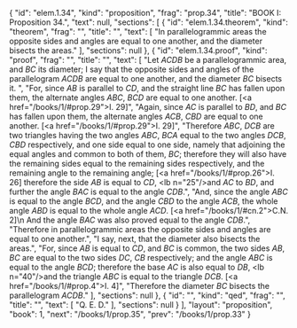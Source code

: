 {
  "id": "elem.1.34",
  "kind": "proposition",
  "frag": "prop.34",
  "title": "BOOK I: Proposition 34.",
  "text": null,
  "sections": [
    {
      "id": "elem.1.34.theorem",
      "kind": "theorem",
      "frag": "",
      "title": "",
      "text": [
        "In parallelogrammic areas the opposite sides and angles are equal to one another, and the diameter bisects the areas."
      ],
      "sections": null
    },
    {
      "id": "elem.1.34.proof",
      "kind": "proof",
      "frag": "",
      "title": "",
      "text": [
        "Let <var>ACDB</var> be a parallelogrammic area, and <var>BC</var> its diameter; I say that the opposite sides and angles of the parallelogram <var>ACDB</var> are equal to one another, and the diameter <var>BC</var> bisects it. ",
        "For, since <var>AB</var> is parallel to <var>CD</var>, and the straight line <var>BC</var> has fallen  upon them, the alternate angles <var>ABC</var>, <var>BCD</var> are equal to one another. [<a href=\"/books/1/#prop.29\">I. 29</a>]",
        "Again, since <var>AC</var> is parallel to <var>BD</var>, and <var>BC</var> has fallen upon them, the alternate angles <var>ACB</var>, <var>CBD</var> are equal to one another. [<a href=\"/books/1/#prop.29\">I. 29</a>]",
        "Therefore <var>ABC</var>, <var>DCB</var> are two triangles having the two angles <var>ABC</var>, <var>BCA</var> equal to the two angles <var>DCB</var>, <var>CBD</var> respectively, and one side equal to one side, namely that adjoining the equal angles and common to both of them, <var>BC</var>; therefore they will also have the remaining sides equal to the remaining sides respectively, and the remaining angle to the remaining angle; [<a href=\"/books/1/#prop.26\">I. 26</a>] therefore the side <var>AB</var> is equal to <var>CD</var>, <lb n=\"25\"/>and <var>AC</var> to <var>BD</var>, and further the angle <var>BAC</var> is equal to the angle <var>CDB</var>.",
        "And, since the angle <var>ABC</var> is equal to the angle <var>BCD</var>, and the angle <var>CBD</var> to the angle <var>ACB</var>, the whole angle <var>ABD</var> is equal to the whole angle <var>ACD</var>. [<a href=\"/books/1/#cn.2\">C.N. 2</a>]\n        And the angle <var>BAC</var> was also proved equal to the angle <var>CDB</var>.",
        "Therefore in parallelogrammic areas the opposite sides and angles are equal to one another.",
        "I say, next, that the diameter also bisects the areas.",
        "For, since <var>AB</var> is equal to <var>CD</var>, and <var>BC</var> is common, the two sides <var>AB</var>, <var>BC</var> are equal to the two sides <var>DC</var>, <var>CB</var> respectively; and the angle <var>ABC</var> is equal to the angle <var>BCD</var>; therefore the base <var>AC</var> is also equal to <var>DB</var>, <lb n=\"40\"/>and the triangle <var>ABC</var> is equal to the triangle <var>DCB</var>. [<a href=\"/books/1/#prop.4\">I. 4</a>]",
        "Therefore the diameter <var>BC</var> bisects the parallelogram <var>ACDB</var>."
      ],
      "sections": null
    },
    {
      "id": "",
      "kind": "qed",
      "frag": "",
      "title": "",
      "text": [
        "Q. E. D."
      ],
      "sections": null
    }
  ],
  "layout": "proposition",
  "book": 1,
  "next": "/books/1/prop.35",
  "prev": "/books/1/prop.33"
}
